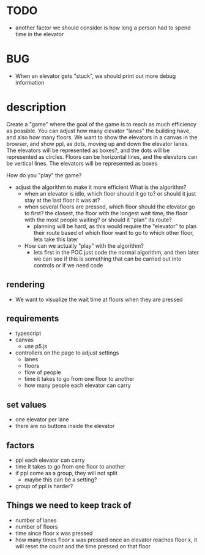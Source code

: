 # TODO
- another factor we should consider is how long a person had to spend time in the elevator

# BUG
- When an elevator gets "stuck", we should print out more debug information


# description
Create a "game" where the goal of the game is to reach as much efficiency as possible. You can adjust how many elevator "lanes" the building have, and also how many floors.
We want to show the elevators in a canvas in the browser, and show ppl, as dots, moving up and down the elevator lanes. The elevators will be represented as boxes?, and the dots will be represented as circles.
Floors can be horizontal lines, and the elevators can be vertical lines. The elevators will be represented as boxes

How do you "play" the game?
- adjust the algorithm to make it more efficient
  What is the algorithm?
  - when an elevator is idle, which floor should it go to? or should it just stay at the last floor it was at?
  - when several floors are pressed, which floor should the elevator go to first?
    the closest, the floor with the longest wait time, the floor with the most people waiting? or should it "plan" its route?
    - planning will be hard, as this would require the "elevator" to plan their route based of which floor want to go to which other floor,
      lets take this later
  - How can we actually "play" with the algorithm?
    - lets first in the POC just code the normal algorithm, and then later we can see if this is something that can be carried out into controls or if we need code
        
    

## rendering
- We want to visualize the wait time at floors when they are pressed

## requirements
- typescript
- canvas
    - use p5.js
- controllers on the page to adjust settings
    - lanes
    - floors
    - flow of people
    - time it takes to go from one floor to another
    - how many people each elevator can carry
## set values
- one elevator per lane
- there are no buttons inside the elevator
## factors
- ppl each elevator can carry
- time it takes to go from one floor to another
- if ppl come as a group, they will not split
  - maybe this can be a setting?
- group of ppl is harder?
## Things we need to keep track of
- number of lanes
- number of floors
- time since floor x was pressed
- how many times floor x was pressed
  once an elevator reaches floor x, it will reset the count and the time pressed on that floor

